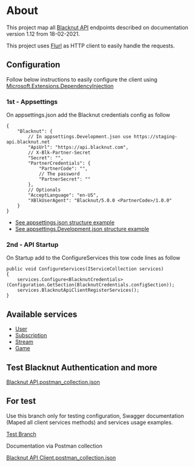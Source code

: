 # About

This project map all [Blacknut API](http://www.blacknut.com) endpoints described on documentation version 1.12 from 18-02-2021.

This project uses [Flurl](https://flurl.dev/) as HTTP client to easily handle the requests.

## Configuration

Follow below instructions to easily configure the client using [Microsoft.Extensions.DependencyInjection](https://www.nuget.org/packages/Microsoft.Extensions.DependencyInjection)

### 1st - Appsettings

On appsettings.json add the Blacknut credentials config as follow

    {
	    "Blacknut": {
		    // In appsettings.Development.json use https://staging-api.blacknut.net
		    "ApiUrl": "https://api.blacknut.com",
		    // X-Blk-Partner-Secret
		    "Secret": "",
		    "PartnerCredentials": {
			    "PartnerCode": "",
			    // The password
			    "PartnerSecret": ""
		    },
		    // Optionals
		    "AcceptLanguage": "en-US",
		    "XBlkUserAgent": "Blacknut/5.0.0 <PartnerCode>/1.0.0"
	    }
    }

- [See appsettings.json structure example](ToTestOnly/src/TesteApi/appsettings.json)
- [See appsettings.Development.json structure example](ToTestOnly/src/TesteApi/appsettings.Development.json)

### 2nd - API Startup

On Startup add to the ConfigureServices this tow code lines as follow

    public void ConfigureServices(IServiceCollection services)
    {
		services.Configure<BlacknutCredentials>(Configuration.GetSection(BlacknutCredentials.configSection));
		services.BlacknutApiClientRegisterServices();
	}

## Available services

 - [User](src/BlacknutApiClient/Interfaces/Services/IUserService.cs)
 - [Subscription](src/BlacknutApiClient/Interfaces/Services/ISubscriptionService.cs)
 - [Stream](src/BlacknutApiClient/Interfaces/Services/IStreamService.cs)
 - [Game](src/BlacknutApiClient/Interfaces/Services/IGameService.cs)

## Test Blacknut Authentication and more

[Blacknut API.postman_collection.json](docs/Blacknut%20API.postman_collection.json)

## For test

Use this branch only for testing configuration, Swagger documentation (Maped all client services methods) and services usage examples.

[Test Branch](https://github.com/renancr176/BlacknutApiClient/tree/ToTestOnly)

Documentation via Postman collection

[Blacknut API Client.postman_collection.json](https://github.com/renancr176/BlacknutApiClient/blob/ToTestOnly/docs/Blacknut%20API%20Client.postman_collection.json)